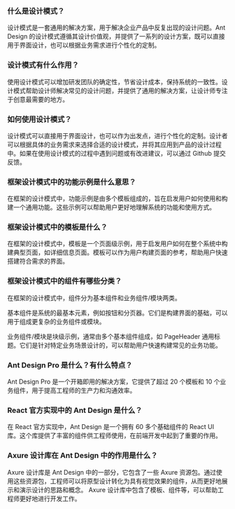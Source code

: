 ### 什么是设计模式？

设计模式是一套通用的解决方案，用于解决企业产品中反复出现的设计问题。Ant Design 的设计模式遵循其设计价值观，并提供了一系列的设计方案，既可以直接用于界面设计，也可以根据业务需求进行个性化的定制。

### 设计模式有什么作用？

使用设计模式可以增加研发团队的确定性，节省设计成本，保持系统的一致性。设计模式帮助设计师解决常见的设计问题，并提供了通用的解决方案，让设计师专注于创意最需要的地方。

### 如何使用设计模式？

设计模式可以直接用于界面设计，也可以作为出发点，进行个性化的定制。设计者可以根据具体的业务需求来选择合适的设计模式，并将其应用到产品的设计过程中。如果在使用设计模式的过程中遇到问题或有改进建议，可以通过 Github 提交反馈。

### 框架设计模式中的功能示例是什么意思？

在框架的设计模式中，功能示例是由多个模板组成的，旨在启发用户如何使用和构建一个通用功能。这些示例可以帮助用户更好地理解系统的功能和使用方式。

### 框架设计模式中的模板是什么？

在框架的设计模式中，模板是一个页面级示例，用于启发用户如何在整个系统中构建典型页面，如详细信息页面。模板可以作为用户构建页面的参考，帮助用户快速搭建符合需求的界面。

### 框架设计模式中的组件有哪些分类？

在框架的设计模式中，组件分为基本组件和业务组件/模块两类。

基本组件是系统的最基本元素，例如按钮和分页器。它们是构建界面的基础，可以用于组成更复杂的业务组件或模块。

业务组件/模块是块级示例，通常由多个基本组件组成，如 PageHeader 通用标题。它们是针对特定业务场景设计的，可以帮助用户快速构建常见的业务功能。

### Ant Design Pro 是什么？有什么特点？

Ant Design Pro 是一个开箱即用的解决方案，它提供了超过 20 个模板和 10 个业务组件，用于提高工程师的生产力和沟通效率。

### React 官方实现中的 Ant Design 是什么？

在 React 官方实现中，Ant Design 是一个拥有 60 多个基础组件的 React UI 库。这个库提供了丰富的组件供工程师使用，在前端开发中起到了重要的作用。

### Axure 设计库在 Ant Design 中的作用是什么？

Axure 设计库是 Ant Design 中的一部分，它包含了一些 Axure 资源包。通过使用这些资源包，工程师可以将原型设计转化为具有视觉效果的组件，从而更好地展示和演示设计的思路和概念。 Axure 设计库中包含了模板、组件等，可以帮助工程师更好地进行开发工作。
